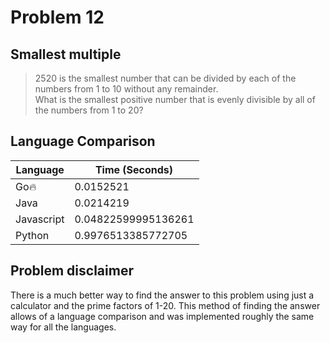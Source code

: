 # Problem 12

## Smallest multiple

>2520 is the smallest number that can be divided by each of the numbers from 1 to 10 without any remainder.  
>What is the smallest positive number that is evenly divisible by all of the numbers from 1 to 20?

## Language Comparison

| Language     | Time (Seconds)        |
| ------------ | --------------------- |
| Go🔥         | 0.0152521             |
| Java         | 0.0214219             |
| Javascript   | 0.04822599995136261   |
| Python       | 0.9976513385772705    |

## Problem disclaimer

There is a much better way to find the answer to this problem using just a calculator and the prime factors of 1-20. This method of finding the answer allows of a language comparison and was implemented roughly the same way for all the languages.